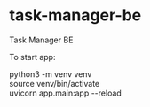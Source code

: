 # task-manager-be
Task Manager BE

To start app:

python3 -m venv venv   
source venv/bin/activate     
uvicorn app.main:app --reload   